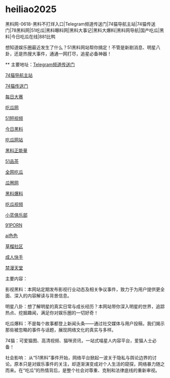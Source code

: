 # heiliao2025
黑料网-0618-黑料不打烊入口|Telegram频道传送门|74猫导航主站|74猫传送门|78黑料网|51吃瓜|黑料曝料网|黑料大事记|黑料大爆料|黑料网导航|国产吃瓜|黑料|今日吃瓜在线|881比鸭

想知道娱乐圈最近发生了什么？51黑料网站帮你搞定！不管是新剧消息、明星八卦，还是热搜大事件，通通一网打尽，追星必备神器！

** 主要地址：<a href="https://74mao.com/">Telegram频道传送门</a>

<a href="https://74mao.com/">74猫导航主站</a>

<a href="https://74mao.com/">74猫传送门</a>

<a href="https://pc1-26.pages.dev/">每日大赛</a>

<a href="https://cg1-39.pages.dev/">吃瓜网</a>

<a href="https://pc2-25.pages.dev/">51短视频</a>

<a href="https://pc10-24.pages.dev/">今日黑料</a>

<a href="https://cg1-27.pages.dev/">吃瓜网站</a>

<a href="https://cg8-12.pages.dev/">黑料正能量</a>

<a href="https://pc8-34.pages.dev/">51品茶</a>

<a href="https://cg4-21.pages.dev/">全网吃瓜</a>

<a href="https://cg6-21.pages.dev/">瓜圈网</a>

<a href="https://cg5-24.pages.dev/">黑料爆料</a>

<a href="https://cg9-07.pages.dev/">吃瓜视频</a>

<a href="https://xiao-lan.pages.dev/">小蓝俱乐部</a>

<a href="https://porn05.pages.dev/">91PORN</a>

<a href="https://aisese.pages.dev/">ai色色</a>

<a href="https://cao-liu.pages.dev/">草榴社区</a>

<a href="https://chengren-05.pages.dev/">成人快手</a>

<a href="https://jin-man.pages.dev/">禁漫天堂</a>

主要内容：

影视黑料：本网站定期发布影视行业动态及相关争议事件，致力于为用户提供更全面、深入的内容解读与背景信息。

明星八卦：想了解明星的真实日常与成长经历？本网站带你深入明星的世界，追踪热点、挖掘趣闻，满足你对娱乐圈的一切好奇！

吃瓜爆料：不是每个故事都登上新闻头条——通过社交媒体与用户投稿，我们揭示那些被忽略的事件与话题，展现网络文化的真实与多样。

74猫：可爱猫图、高清视频、猫咪资讯，一站式喵星人内容平台，爱猫人士必备！

社会影响：
从“51黑料”事件开始，网络平台掀起一波关于隐私与舆论边界的讨论。原本只是对娱乐事件的关注，却逐渐演变成对个人生活的窥探，网络暴力随之而来。在“吃瓜”的热情背后，是整个社会对尊重、克制和法律底线的重新审视。
